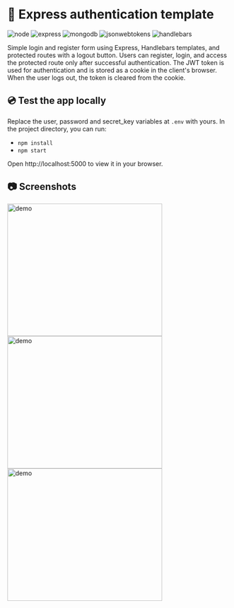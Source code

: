 # 🔑 Express authentication template
<img src="https://img.shields.io/badge/Node.js-43853D?style=for-the-badge&logo=node.js&logoColor=white" alt="node" style="max-width: 100%;"> <img src="https://img.shields.io/badge/Express-000000?style=for-the-badge&logo=express&logoColor=white" alt="express" style="max-width: 100%;"> <img src="https://img.shields.io/badge/MongoDB-47A248?style=for-the-badge&logo=mongodb&logoColor=white" alt="mongodb" style="max-width: 100%;"> <img src="https://img.shields.io/badge/JWT-000000?style=for-the-badge&logo=jsonwebtokens&logoColor=white" alt="jsonwebtokens" style="max-width: 100%;"> <img src="https://img.shields.io/badge/handlebars-AF4B0C?style=for-the-badge&logo=handlebarsdotjs&logoColor=white" alt="handlebars" style="max-width: 100%;">

Simple login and register form using Express, Handlebars templates, and protected routes with a logout button. Users can register, login, and access the protected route only after successful authentication. The JWT token is used for authentication and is stored as a cookie in the client's browser. When the user logs out, the token is cleared from the cookie.

## 💿 Test the app locally

Replace the user, password and secret_key variables at `.env` with yours. In the project directory, you can run:

- `npm install`
- `npm start`

Open http://localhost:5000 to view it in your browser.

## 📷 Screenshots
<img src="https://github.com/JoelEncinas/express-mongoose-jwt-auth/blob/main/demo_img/register.PNG" alt="demo" width="350" height="300"/> <img src="https://github.com/JoelEncinas/express-mongoose-jwt-auth/blob/main/demo_img/login.PNG" alt="demo" width="350" height="300"/> <img src="https://github.com/JoelEncinas/express-mongoose-jwt-auth/blob/main/demo_img/protected.PNG" alt="demo" width="350" height="300"/>


